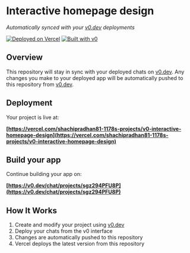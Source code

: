 # Interactive homepage design

*Automatically synced with your [v0.dev](https://v0.dev) deployments*

[![Deployed on Vercel](https://img.shields.io/badge/Deployed%20on-Vercel-black?style=for-the-badge&logo=vercel)](https://vercel.com/shachipradhan81-1178s-projects/v0-interactive-homepage-design)
[![Built with v0](https://img.shields.io/badge/Built%20with-v0.dev-black?style=for-the-badge)](https://v0.dev/chat/projects/sgz294PFU8P)

## Overview

This repository will stay in sync with your deployed chats on [v0.dev](https://v0.dev).
Any changes you make to your deployed app will be automatically pushed to this repository from [v0.dev](https://v0.dev).

## Deployment

Your project is live at:

**[https://vercel.com/shachipradhan81-1178s-projects/v0-interactive-homepage-design](https://vercel.com/shachipradhan81-1178s-projects/v0-interactive-homepage-design)**

## Build your app

Continue building your app on:

**[https://v0.dev/chat/projects/sgz294PFU8P](https://v0.dev/chat/projects/sgz294PFU8P)**

## How It Works

1. Create and modify your project using [v0.dev](https://v0.dev)
2. Deploy your chats from the v0 interface
3. Changes are automatically pushed to this repository
4. Vercel deploys the latest version from this repository